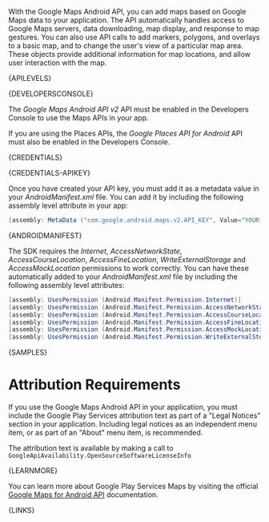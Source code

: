 With the Google Maps Android API, you can add maps based on Google Maps data to your application. The API automatically handles access to Google Maps servers, data downloading, map display, and response to map gestures. You can also use API calls to add markers, polygons, and overlays to a basic map, and to change the user's view of a particular map area. These objects provide additional information for map locations, and allow user interaction with the map.



{APILEVELS}



{DEVELOPERSCONSOLE}

The *Google Maps Android API v2* API must be enabled in the Developers Console to use the Maps APIs in your app.

If you are using the Places APIs, the *Google Places API for Android* API must also be enabled in the Developers Console.



{CREDENTIALS}



{CREDENTIALS-APIKEY}

Once you have created your API key, you must add it as a metadata value in your *AndroidManifest.xml* file.  You can add it by including the following assembly level attribute in your app:

```csharp
[assembly: MetaData ("com.google.android.maps.v2.API_KEY", Value="YOUR-API-KEY")]
```



{ANDROIDMANIFEST}

The SDK requires the *Internet*, *AccessNetworkState*, *AccessCourseLocation*, *AccessFineLocation*, *WriteExternalStorage* and *AccessMockLocation* permissions to work correctly.  You can have these automatically added to your *AndroidManifest.xml* file by including the following assembly level attributes:

```csharp
[assembly: UsesPermission (Android.Manifest.Permission.Internet)]
[assembly: UsesPermission (Android.Manifest.Permission.AccessNetworkState)]
[assembly: UsesPermission (Android.Manifest.Permission.AccessCourseLocation)]
[assembly: UsesPermission (Android.Manifest.Permission.AccessFineLocation)]
[assembly: UsesPermission (Android.Manifest.Permission.AccessMockLocation)]
[assembly: UsesPermission (Android.Manifest.Permission.WriteExternalStorage)]
```



{SAMPLES}



Attribution Requirements
========================

If you use the Google Maps Android API in your application, you must include the Google Play Services attribution text as part of a "Legal Notices" section in your application. Including legal notices as an independent menu item, or as part of an "About" menu item, is recommended.

The attribution text is available by making a call to `GoogleApiAvailability.OpenSourceSoftwareLicenseInfo`



{LEARNMORE}

You can learn more about Google Play Services Maps by visiting the official [Google Maps for Android API](https://developers.google.com/maps/documentation/android-api/) documentation.



{LINKS}
